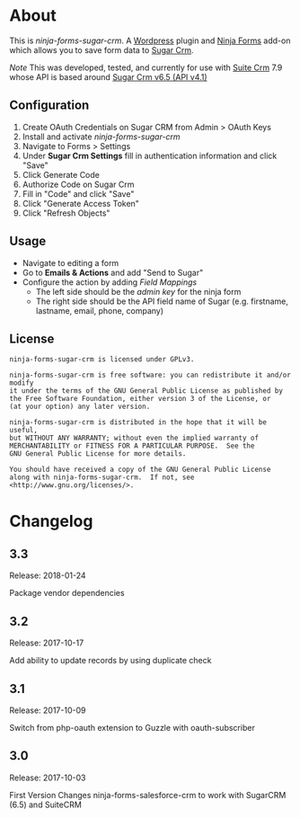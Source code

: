 # About #

This is _ninja-forms-sugar-crm_. A [Wordpress] plugin and [Ninja Forms][ninja-forms] add-on which 
allows you to save form data to [Sugar Crm][sugar-crm]. 

*Note* This was developed, tested, and currently for use with [Suite Crm][suite-crm] 7.9 whose API
is based around [Sugar Crm v6.5 (API v4.1)][sugar-crm-6-5-api-docs]

## Configuration ##

1. Create OAuth Credentials on Sugar CRM from Admin > OAuth Keys
2. Install and activate _ninja-forms-sugar-crm_
3. Navigate to Forms > Settings
4. Under **Sugar Crm Settings** fill in authentication information and click "Save"
5. Click Generate Code
6. Authorize Code on Sugar Crm
7. Fill in "Code" and click "Save"
8. Click "Generate Access Token"
9. Click "Refresh Objects"

## Usage ##

* Navigate to editing a form
* Go to **Emails & Actions** and add "Send to Sugar"
* Configure the action by adding _Field Mappings_
  * The left side should be the _admin key_ for the ninja form
  * The right side should be the API field name of Sugar (e.g. firstname, lastname, email, phone, company)

## License ##

    ninja-forms-sugar-crm is licensed under GPLv3.

    ninja-forms-sugar-crm is free software: you can redistribute it and/or modify
    it under the terms of the GNU General Public License as published by
    the Free Software Foundation, either version 3 of the License, or
    (at your option) any later version.

    ninja-forms-sugar-crm is distributed in the hope that it will be useful,
    but WITHOUT ANY WARRANTY; without even the implied warranty of
    MERCHANTABILITY or FITNESS FOR A PARTICULAR PURPOSE.  See the
    GNU General Public License for more details.

    You should have received a copy of the GNU General Public License
    along with ninja-forms-sugar-crm.  If not, see <http://www.gnu.org/licenses/>.

# Changelog #

## 3.3 ##

Release: 2018-01-24

Package vendor dependencies

## 3.2 ##

Release: 2017-10-17

Add ability to update records by using duplicate check


## 3.1 ##

Release: 2017-10-09

Switch from php-oauth extension to Guzzle with oauth-subscriber

## 3.0 ##

Release: 2017-10-03

First Version
Changes ninja-forms-salesforce-crm to work with SugarCRM (6.5) and SuiteCRM


[sugar-crm]: https://www.sugarcrm.com/
[suite-crm]: https://suitecrm.com/
[ninja-forms]: https://ninjaforms.com/
[wordpress]: https://wordpress.com/
[sugar-crm-6-5-api-docs]: http://support.sugarcrm.com/Documentation/Sugar_Developer/Sugar_Developer_Guide_6.5/Application_Framework/Web_Services/REST/
